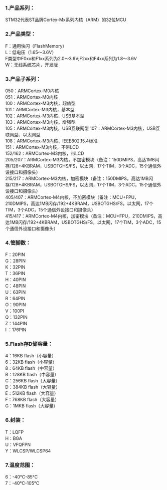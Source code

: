### 1.产品系列：
STM32代表ST品牌Cortex-Mx系列内核（ARM）的32位MCU  

### 2.产品类型：
F：通用快闪（FlashMemory）  
L：低电压（1.65～3.6V）  
F类型中F0xx和F1xx系列为2.0～3.6V;F2xx和F4xx系列为1.8～3.6V  
W：无线系统芯片，开发版  

### 3.产品子系列：
050：ARMCortex-M0内核  
051：ARMCortex-M0内核  
100：ARMCortex-M3内核，超值型  
101：ARMCortex-M3内核，基本型  
102：ARMCortex-M3内核，USB基本型  
103：ARMCortex-M3内核，增强型  
105：ARMCortex-M3内核，USB互联网型
107：ARMCortex-M3内核，USB互联网型、以太网型  
108：ARMCortex-M3内核，IEEE802.15.4标准  
151：ARMCortex-M3内核，不带LCD  
152/162：ARMCortex-M3内核，带LCD  
205/207：ARMCortex-M3内核，不加密模块（备注：150DMIPS，高达1MB闪存/128+4KBRAM，USBOTGHS/FS，以太网，17个TIM，3个ADC，15个通信外设接口和摄像头）  
215/217：ARMCortex-M3内核，加密模块（备注：150DMIPS，高达1MB闪存/128+4KBRAM，USBOTGHS/FS，以太网，17个TIM，3个ADC，15个通信外设接口和摄像头）  
405/407：ARMCortex-M4内核，不加密模块（备注：MCU+FPU，210DMIPS，高达1MB闪存/192+4KBRAM，USBOTGHS/FS，以太网，17个TIM，3个ADC，15个通信外设接口和摄像头）  
415/417：ARMCortex-M4内核，加密模块（备注：MCU+FPU，210DMIPS，高达1MB闪存/192+4KBRAM，USBOTGHS/FS，以太网，17个TIM，3个ADC，15个通信外设接口和摄像头）  

### 4.管脚数：
F：20PIN  
G：28PIN  
K：32PIN  
T：36PIN  
H：40PIN  
C：48PIN  
U：63PIN  
R：64PIN  
O：90PIN  
V：100PI  
Q：132PIN  
Z：144PIN  
I ：176PIN  

### 5.Flash存D储容量：
4：16KB flash（小容量）  
6：32KB flash（小容量）  
8：64KB flash（中容量）  
B：128KB flash（中容量）  
C：256KB flash（大容量）  
D：384KB flash（大容量）  
E：512KB flash（大容量）  
F：768KB flash（大容量）  
G：1MKB flash（大容量）  

### 6.封装：
T：LQFP  
H：BGA  
U：VFQFPN  
Y：WLCSP/WLCSP64  

### 7.温度范围：
6：-40℃-85℃  
7：-40℃-105℃  
